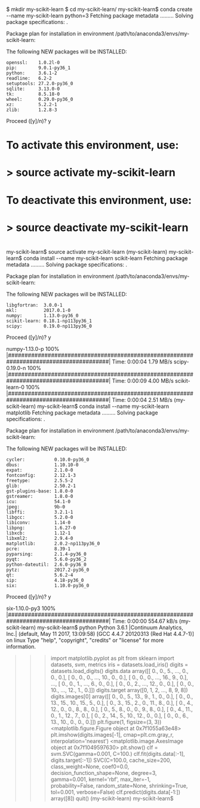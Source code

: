 $ mkdir my-scikit-learn
$ cd my-scikit-learn/
my-scikit-learn$ conda create --name my-scikit-learn python=3
Fetching package metadata .........
Solving package specifications: .

Package plan for installation in environment /path/to/anaconda3/envs/my-scikit-learn:

The following NEW packages will be INSTALLED:

    openssl:    1.0.2l-0     
    pip:        9.0.1-py36_1 
    python:     3.6.1-2      
    readline:   6.2-2        
    setuptools: 27.2.0-py36_0
    sqlite:     3.13.0-0     
    tk:         8.5.18-0     
    wheel:      0.29.0-py36_0
    xz:         5.2.2-1      
    zlib:       1.2.8-3      

Proceed ([y]/n)? y

#
# To activate this environment, use:
# > source activate my-scikit-learn
#
# To deactivate this environment, use:
# > source deactivate my-scikit-learn
#

my-scikit-learn$ source activate my-scikit-learn
(my-scikit-learn) my-scikit-learn$ conda install --name my-scikit-learn scikit-learn
Fetching package metadata .........
Solving package specifications: .

Package plan for installation in environment /path/to/anaconda3/envs/my-scikit-learn:

The following NEW packages will be INSTALLED:

    libgfortran:  3.0.0-1           
    mkl:          2017.0.1-0        
    numpy:        1.13.0-py36_0     
    scikit-learn: 0.18.1-np113py36_1
    scipy:        0.19.0-np113py36_0

Proceed ([y]/n)? y

numpy-1.13.0-p 100% |#######################################################################################| Time: 0:00:04   1.79 MB/s
scipy-0.19.0-n 100% |#######################################################################################| Time: 0:00:09   4.00 MB/s
scikit-learn-0 100% |#######################################################################################| Time: 0:00:04   2.51 MB/s
(my-scikit-learn) my-scikit-learn$ conda install --name my-scikit-learn matplotlib
Fetching package metadata .........
Solving package specifications: .

Package plan for installation in environment /path/to/anaconda3/envs/my-scikit-learn:

The following NEW packages will be INSTALLED:

    cycler:           0.10.0-py36_0    
    dbus:             1.10.10-0        
    expat:            2.1.0-0          
    fontconfig:       2.12.1-3         
    freetype:         2.5.5-2          
    glib:             2.50.2-1         
    gst-plugins-base: 1.8.0-0          
    gstreamer:        1.8.0-0          
    icu:              54.1-0           
    jpeg:             9b-0             
    libffi:           3.2.1-1          
    libgcc:           5.2.0-0          
    libiconv:         1.14-0           
    libpng:           1.6.27-0         
    libxcb:           1.12-1           
    libxml2:          2.9.4-0          
    matplotlib:       2.0.2-np113py36_0
    pcre:             8.39-1           
    pyparsing:        2.1.4-py36_0     
    pyqt:             5.6.0-py36_2     
    python-dateutil:  2.6.0-py36_0     
    pytz:             2017.2-py36_0    
    qt:               5.6.2-4          
    sip:              4.18-py36_0      
    six:              1.10.0-py36_0    

Proceed ([y]/n)? y

six-1.10.0-py3 100% |#######################################################################################| Time: 0:00:00 554.67 kB/s
(my-scikit-learn) my-scikit-learn$ python
Python 3.6.1 |Continuum Analytics, Inc.| (default, May 11 2017, 13:09:58) 
[GCC 4.4.7 20120313 (Red Hat 4.4.7-1)] on linux
Type "help", "copyright", "credits" or "license" for more information.
>>> import matplotlib.pyplot as plt
>>> from sklearn import datasets, svm, metrics
>>> iris = datasets.load_iris()
>>> digits = datasets.load_digits()
>>> digits.data
array([[  0.,   0.,   5., ...,   0.,   0.,   0.],
       [  0.,   0.,   0., ...,  10.,   0.,   0.],
       [  0.,   0.,   0., ...,  16.,   9.,   0.],
       ..., 
       [  0.,   0.,   1., ...,   6.,   0.,   0.],
       [  0.,   0.,   2., ...,  12.,   0.,   0.],
       [  0.,   0.,  10., ...,  12.,   1.,   0.]])
>>> digits.target
array([0, 1, 2, ..., 8, 9, 8])
>>> digits.images[0]
array([[  0.,   0.,   5.,  13.,   9.,   1.,   0.,   0.],
       [  0.,   0.,  13.,  15.,  10.,  15.,   5.,   0.],
       [  0.,   3.,  15.,   2.,   0.,  11.,   8.,   0.],
       [  0.,   4.,  12.,   0.,   0.,   8.,   8.,   0.],
       [  0.,   5.,   8.,   0.,   0.,   9.,   8.,   0.],
       [  0.,   4.,  11.,   0.,   1.,  12.,   7.,   0.],
       [  0.,   2.,  14.,   5.,  10.,  12.,   0.,   0.],
       [  0.,   0.,   6.,  13.,  10.,   0.,   0.,   0.]])
>>> plt.figure(1, figsize=(3, 3))
<matplotlib.figure.Figure object at 0x7f1055a63e48>
>>> plt.imshow(digits.images[-1], cmap=plt.cm.gray_r, interpolation='nearest')
<matplotlib.image.AxesImage object at 0x7f1049597630>
>>> plt.show()
>>> clf = svm.SVC(gamma=0.001, C=100.)
>>> clf.fit(digits.data[:-1], digits.target[:-1])
SVC(C=100.0, cache_size=200, class_weight=None, coef0=0.0,
  decision_function_shape=None, degree=3, gamma=0.001, kernel='rbf',
  max_iter=-1, probability=False, random_state=None, shrinking=True,
  tol=0.001, verbose=False)
>>> clf.predict(digits.data[-1:])
array([8])
>>> quit()
(my-scikit-learn) my-scikit-learn$ 
